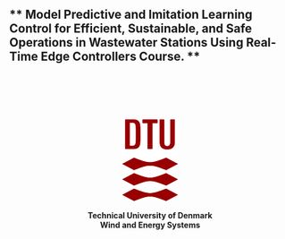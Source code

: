 ## ** Model Predictive and Imitation Learning Control for Efficient, Sustainable, and Safe Operations in Wastewater Stations Using Real-Time Edge Controllers Course. **
                                                       
<p style="margin-top: 100px; margin-bottom: 20px;"></p>

<p align="center">
<img src="img/dtu_logo.png" width="100"/>
</p>
<p align="center">
 <b>
Technical University of Denmark <br />
Wind and Energy Systems<b> <br />
</p>



